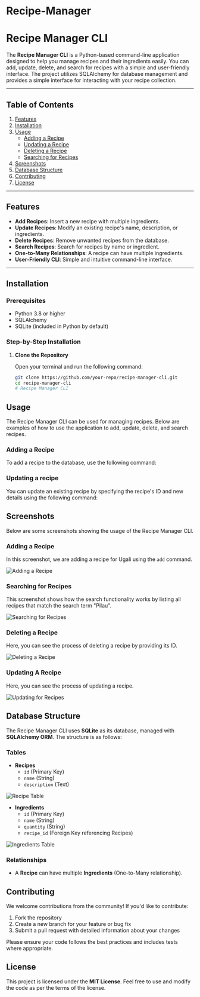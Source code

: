 # Recipe-Manager
# Recipe Manager CLI

The **Recipe Manager CLI** is a Python-based command-line application designed to help you manage recipes and their ingredients easily. You can add, update, delete, and search for recipes with a simple and user-friendly interface. The project utilizes SQLAlchemy for database management and provides a simple interface for interacting with your recipe collection.

---

## Table of Contents
1. [Features](#features)
2. [Installation](#installation)
3. [Usage](#usage)
   - [Adding a Recipe](#adding-a-recipe)
   - [Updating a Recipe](#updating-a-recipe)
   - [Deleting a Recipe](#deleting-a-recipe)
   - [Searching for Recipes](#searching-for-recipes)
4. [Screenshots](#screenshots)
5. [Database Structure](#database-structure)
6. [Contributing](#contributing)
7. [License](#license)

---

## Features

- **Add Recipes**: Insert a new recipe with multiple ingredients.
- **Update Recipes**: Modify an existing recipe's name, description, or ingredients.
- **Delete Recipes**: Remove unwanted recipes from the database.
- **Search Recipes**: Search for recipes by name or ingredient.
- **One-to-Many Relationships**: A recipe can have multiple ingredients.
- **User-Friendly CLI**: Simple and intuitive command-line interface.

---

## Installation

### Prerequisites
- Python 3.8 or higher
- SQLAlchemy
- SQLite (included in Python by default)

### Step-by-Step Installation

1. **Clone the Repository**
   
   Open your terminal and run the following command:

   ```bash
   git clone https://github.com/your-repo/recipe-manager-cli.git
   cd recipe-manager-cli
   # Recipe Manager CLI

## Usage

The Recipe Manager CLI can be used for managing recipes. Below are examples of how to use the application to add, update, delete, and search recipes.

### Adding a Recipe

To add a recipe to the database, use the following command:


### Updating a recipe

You can update an existing recipe by specifying the recipe's ID and new details using the following command:
## Screenshots

Below are some screenshots showing the usage of the Recipe Manager CLI.

### Adding a Recipe

In this screenshot, we are adding a recipe for Ugali using the `add` command.

![Adding a Recipe](lib/images/screenshots/add.png)

### Searching for Recipes

This screenshot shows how the search functionality works by listing all recipes that match the search term "Pilau".

![Searching for Recipes](lib/images/screenshots/search.png)

### Deleting a Recipe

Here, you can see the process of deleting a recipe by providing its ID.

![Deleting a Recipe](lib/images/screenshots/delete.png)

### Updating A Recipe

Here, you can see the process of updating a recipe.

![Updating for Recipes](lib/images/screenshots/update.png)



## Database Structure

The Recipe Manager CLI uses **SQLite** as its database, managed with **SQLAlchemy ORM**. The structure is as follows:

### Tables

- **Recipes**
  - `id` (Primary Key)
  - `name` (String)
  - `description` (Text)
  
![Recipe Table](lib/images/screenshots/recipe_table.png)


- **Ingredients**
  - `id` (Primary Key)
  - `name` (String)
  - `quantity` (String)
  - `recipe_id` (Foreign Key referencing Recipes)

![Ingredients Table](lib/images/screenshots/ingredients_table.png)


### Relationships

- A **Recipe** can have multiple **Ingredients** (One-to-Many relationship).

## Contributing

We welcome contributions from the community! If you'd like to contribute:

1. Fork the repository
2. Create a new branch for your feature or bug fix
3. Submit a pull request with detailed information about your changes

Please ensure your code follows the best practices and includes tests where appropriate.

## License

This project is licensed under the **MIT License**. Feel free to use and modify the code as per the terms of the license.
